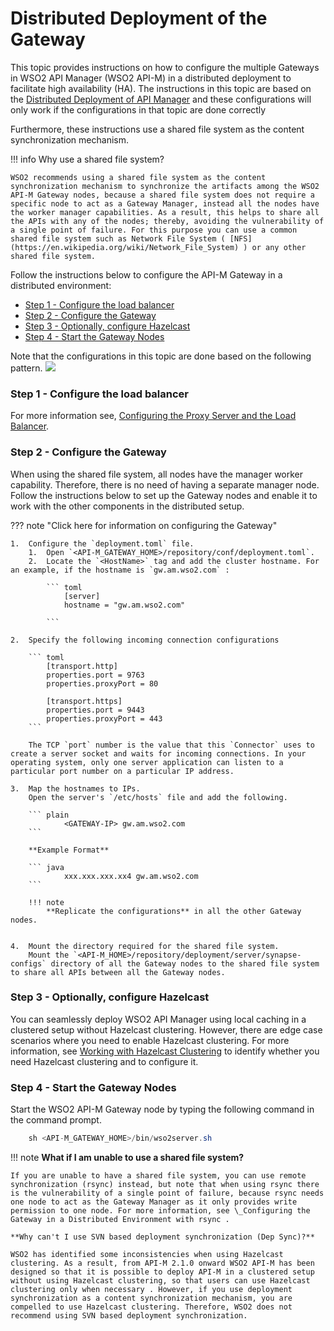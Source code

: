 # Distributed Deployment of the Gateway

This topic provides instructions on how to configure the multiple Gateways in WSO2 API Manager (WSO2 API-M) in a distributed deployment to facilitate high availability (HA). The instructions in this topic are based on the [Distributed Deployment of API Manager](../deploying-wso2-api-m-in-a-distributed-setup) and these configurations will only work if the configurations in that topic are done correctly

Furthermore, these instructions use a shared file system as the content synchronization mechanism.

!!! info
    Why use a shared file system?

    WSO2 recommends using a shared file system as the content synchronization mechanism to synchronize the artifacts among the WSO2 API-M Gateway nodes, because a shared file system does not require a specific node to act as a Gateway Manager, instead all the nodes have the worker manager capabilities. As a result, this helps to share all the APIs with any of the nodes; thereby, avoiding the vulnerability of a single point of failure. For this purpose you can use a common shared file system such as Network File System ( [NFS](https://en.wikipedia.org/wiki/Network_File_System) ) or any other shared file system.


Follow the instructions below to configure the API-M Gateway in a distributed environment:

-   [Step 1 - Configure the load balancer](#step-1-configure-the-load-balancer)
-   [Step 2 - Configure the Gateway](#step-2-configure-the-gateway)
-   [Step 3 - Optionally, configure Hazelcast](#step-3-optionally-configure-hazelcast)
-   [Step 4 - Start the Gateway Nodes](#step-4-start-the-gateway-nodes)

Note that the configurations in this topic are done based on the following pattern.
![]({{base_path}}/assets/attachments/103334491/103334492.png)
### Step 1 - Configure the load balancer

For more information see, [Configuring the Proxy Server and the Load Balancer](../../configuring-the-proxy-server-and-the-load-balancer/).

### Step 2 - Configure the Gateway

When using the shared file system, all nodes have the manager worker capability. Therefore, there is no need of having a separate manager node. Follow the instructions below to set up the Gateway nodes and enable it to work with the other components in the distributed setup.

??? note "Click here for information on configuring the Gateway"

    1.  Configure the `deployment.toml` file.
        1.  Open `<API-M_GATEWAY_HOME>/repository/conf/deployment.toml`.
        2.  Locate the `<HostName>` tag and add the cluster hostname. For an example, if the hostname is `gw.am.wso2.com` :
    
            ``` toml
                [server]
                hostname = "gw.am.wso2.com"

            ```
    
    2.  Specify the following incoming connection configurations
    
        ``` toml
            [transport.http]
            properties.port = 9763
            properties.proxyPort = 80
            
            [transport.https]
            properties.port = 9443
            properties.proxyPort = 443
        ```
    
        The TCP `port` number is the value that this `Connector` uses to create a server socket and waits for incoming connections. In your operating system, only one server application can listen to a particular port number on a particular IP address.
    
    3.  Map the hostnames to IPs.
        Open the server's `/etc/hosts` file and add the following.
    
        ``` plain
                <GATEWAY-IP> gw.am.wso2.com
        ```
    
        **Example Format**
    
        ``` java
                xxx.xxx.xxx.xx4 gw.am.wso2.com
        ```
    
        !!! note
            **Replicate the configurations** in all the other Gateway nodes.


    4.  Mount the directory required for the shared file system.
        Mount the `<API-M_HOME>/repository/deployment/server/synapse-configs` directory of all the Gateway nodes to the shared file system to share all APIs between all the Gateway nodes.

### Step 3 - Optionally, configure Hazelcast

You can seamlessly deploy WSO2 API Manager using local caching in a clustered setup without Hazelcast clustering. However, there are edge case scenarios where you need to enable Hazelcast clustering. For more information, see [Working with Hazelcast Clustering](../working-with-hazelcast-clustering/) to identify whether you need Hazelcast clustering and to configure it.

### Step 4 - Start the Gateway Nodes

Start the WSO2 API-M Gateway node by typing the following command in the command prompt.

``` java
    sh <API-M_GATEWAY_HOME>/bin/wso2server.sh
```

!!! note
    **What if I am unable to use a shared file system?**
    
    If you are unable to have a shared file system, you can use remote synchronization (rsync) instead, but note that when using rsync there is the vulnerability of a single point of failure, because rsync needs one node to act as the Gateway Manager as it only provides write permission to one node. For more information, see \_Configuring the Gateway in a Distributed Environment with rsync .
    
    **Why can't I use SVN based deployment synchronization (Dep Sync)?**
    
    WSO2 has identified some inconsistencies when using Hazelcast clustering. As a result, from API-M 2.1.0 onward WSO2 API-M has been designed so that it is possible to deploy API-M in a clustered setup without using Hazelcast clustering, so that users can use Hazelcast clustering only when necessary . However, if you use deployment synchronization as a content synchronization mechanism, you are compelled to use Hazelcast clustering. Therefore, WSO2 does not recommend using SVN based deployment synchronization.


